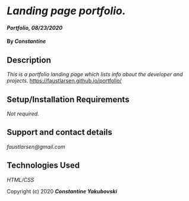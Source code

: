 
# _Landing page portfolio._

  

#### _Portfolio, 08/23/2020_

  

#### By _**Constantine**_

  

## Description

  

_This is a portfolio landing page which lists info about the developer and projects._
https://faustlarsen.github.io/portfolio/

  

## Setup/Installation Requirements

_Not required._

## Support and contact details
_faustlarsen@gmail.com_


## Technologies Used

_HTML/CSS_

  


Copyright (c) 2020 **_Constantine Yakubovski_**
